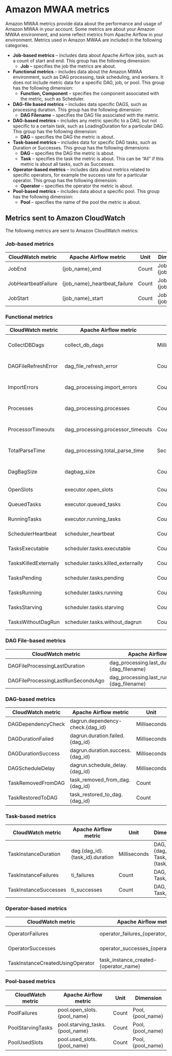 # Amazon MWAA metrics<a name="cw-metrics"></a>

Amazon MWAA metrics provide data about the performance and usage of Amazon MWAA in your account\. Some metrics are about your Amazon MWAA environment, and some reflect metrics from Apache Airflow in your environment\. Metrics used in Amazon MWAA are included in the following categories\.
+ **Job\-based metrics** – includes data about Apache Airflow jobs, such as a count of start and end\. This group has the following dimension:
  + **Job** – specifies the job the metrics are about\.
+ **Functional metrics** – includes data about the Amazon MWAA environment, such as DAG processing, task scheduling, and workers\. It does not include metric data for a specific DAG, job, or pool\. This group has the following dimension:
  + **Function, Component** – specifies the component associated with the metric, such as Scheduler\.
+ **DAG\-file based metrics** – includes data specific DAGS, such as processing duration\. This group has the following dimension:
  + **DAG Filename** – specifies the DAG file associated with the metric\.
+ **DAG\-based metrics** – includes any metric specific to a DAG, but not specific to a certain task, such as LoadingDuration for a particular DAG\. This group has the following dimension:
  + **DAG** – specifies the DAG the metric is about\.
+ **Task\-based metrics** – includes data for specific DAG tasks, such as Duration or Successes\. This group has the following dimensions:
  + **DAG** – specifies the DAG the metric is about\.
  + **Task** – specifies the task the metric is about\. This can be “All” if this metric is about all tasks, such as Successes\.
+ **Operator\-based metrics** – includes data about metrics related to specific operators, for example the success rate for a particular operator\. This group has the following dimension:
  + **Operator** – specifies the operator the metric is about\.
+ **Pool\-based metrics** – includes data about a specific pool\. This group has the following dimension:
  + **Pool** – specifies the name of the pool the metric is about\.

## Metrics sent to Amazon CloudWatch<a name="mwaa-cw-metrics"></a>

The following metrics are sent to Amazon CloudWatch metrics:

### Job\-based metrics<a name="job-based-metrics"></a>


| CloudWatch metric | Apache Airflow metric | Unit | Dimension | 
| --- | --- | --- | --- | 
|   JobEnd  |   \{job\_name\}\_end  |   Count  |   Job, \{job\_name\}  | 
|   JobHeartbeatFailure  |   \{job\_name\}\_heartbeat\_failure   |   Count  |   Job, \{job\_name\}  | 
|   JobStart  |   \{job\_name\}\_start  |   Count  |   Job, \{job\_name\}  | 

### Functional metrics<a name="functional-metrics"></a>


| CloudWatch metric | Apache Airflow metric | Unit | Dimension | 
| --- | --- | --- | --- | 
|   CollectDBDags  |   collect\_db\_dags  |   Milliseconds  |   Function, DAG Processing  | 
|   DAGFileRefreshError  |   dag\_file\_refresh\_error  |   Count  |   Function, DAG Processing  | 
|   ImportErrors  |   dag\_processing\.import\_errors  |   Count  |   Function, DAG Processing  | 
|   Processes  |   dag\_processing\.processes  |   Count  |   Function, DAG Processing  | 
|   ProcessorTimeouts  |   dag\_processing\.processor\_timeouts  |   Count  |   Function, DAG Processing  | 
|   TotalParseTime  |   dag\_processing\.total\_parse\_time  |   Seconds  |   Function, DAG Processing  | 
|   DagBagSize  |   dagbag\_size  |   Count  |   Function, DAG Processing  | 
|   OpenSlots  |   executor\.open\_slots  |   Count  |   Function, Executor  | 
|   QueuedTasks  |   executor\.queued\_tasks  |   Count  |   Function, Executor  | 
|   RunningTasks  |   executor\.running\_tasks  |   Count  |   Function, Executor  | 
|   SchedulerHeartbeat  |   scheduler\_heartbeat  |   Count  |   Function, Scheduler  | 
|   TasksExecutable  |   scheduler\.tasks\.executable  |   Count  |   Function, Scheduler  | 
|   TasksKilledExternally  |   scheduler\.tasks\.killed\_externally  |   Count  |   Function, Scheduler  | 
|   TasksPending  |   scheduler\.tasks\.pending  |   Count  |   Function, Scheduler  | 
|   TasksRunning  |   scheduler\.tasks\.running  |   Count  |   Function, Scheduler  | 
|   TasksStarving  |   scheduler\.tasks\.starving  |   Count  |   Function, Scheduler  | 
|   TasksWithoutDagRun  |   scheduler\.tasks\.without\_dagrun  |   Count  |   Function, Scheduler  | 

### DAG File\-based metrics<a name="dag-file-based-metrics"></a>


| CloudWatch metric | Apache Airflow metric | Unit | Dimension | 
| --- | --- | --- | --- | 
|   DAGFileProcessingLastDuration  |   dag\_processing\.last\_duration\.\{dag\_filename\}  |   Seconds  |   DAG Filename, \{dag\_filename\}  | 
|   DAGFileProcessingLastRunSecondsAgo  |   dag\_processing\.last\_run\.seconds\_ago\.\{dag\_filename\}  |   Seconds  |   DAG Filename, \{dag\_filename\}  | 

### DAG\-based metrics<a name="dag-based-metrics"></a>


| CloudWatch metric | Apache Airflow metric | Unit | Dimension | 
| --- | --- | --- | --- | 
|   DAGDependencyCheck  |   dagrun\.dependency\-check\.\{dag\_id\}  |   Milliseconds  |   DAG, \{dag\_id\}  | 
|   DAGDurationFailed  |   dagrun\.duration\.failed\.\{dag\_id\}  |   Milliseconds  |   DAG, \{dag\_id\}  | 
|   DAGDurationSuccess  |   dagrun\.duration\.success\.\{dag\_id\}  |   Milliseconds  |   DAG, \{dag\_id\}  | 
|   DAGScheduleDelay  |   dagrun\.schedule\_delay\.\{dag\_id\}  |   Milliseconds  |   DAG, \{dag\_id\}  | 
|   TaskRemovedFromDAG  |   task\_removed\_from\_dag\.\{dag\_id\}  |   Count  |   DAG, \{dag\_id\}  | 
|   TaskRestoredToDAG  |   task\_restored\_to\_dag\.\{dag\_id\}  |   Count  |   DAG, \{dag\_id\}  | 

### Task\-based metrics<a name="task-based-metrics"></a>


| CloudWatch metric | Apache Airflow metric | Unit | Dimension | 
| --- | --- | --- | --- | 
|   TaskInstanceDuration  |   dag\.\{dag\_id\}\.\{task\_id\}\.duration  |   Milliseconds  |   DAG, \{dag\_id\} Task, \{task\_id\}  | 
|   TaskInstanceFailures  |   ti\_failures  |   Count  |   DAG, All Task, All  | 
|   TaskInstanceSuccesses  |   ti\_successes  |   Count  |   DAG, All Task, All  | 

### Operator\-based metrics<a name="operator-based-metrics"></a>


| CloudWatch metric | Apache Airflow metric | Unit | Dimension | 
| --- | --- | --- | --- | 
|   OperatorFailures  |   operator\_failures\_\{operator\_name\}  |   Count  |   Operator, \{operator\_name\}  | 
|   OperatorSuccesses  |   operator\_successes\_\{operator\_name\}  |   Count  |   Operator, \{operator\_name\}  | 
|   TaskInstanceCreatedUsingOperator  |   task\_instance\_created\-\{operator\_name\}  |   Count  |   Operator, \{operator\_name\}  | 

### Pool\-based metrics<a name="pool-based-metrics"></a>


| CloudWatch metric | Apache Airflow metric | Unit | Dimension | 
| --- | --- | --- | --- | 
|   PoolFailures  |   pool\.open\_slots\.\{pool\_name\}  |   Count  |   Pool, \{pool\_name\}  | 
|   PoolStarvingTasks  |   pool\.starving\_tasks\.\{pool\_name\}  |   Count  |   Pool, \{pool\_name\}  | 
|   PoolUsedSlots  |   pool\.used\_slots\.\{pool\_name\}  |   Count  |   Pool, \{pool\_name\}  | 